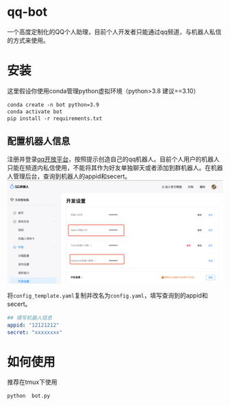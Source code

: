 # qq-bot
一个高度定制化的QQ个人助理，目前个人开发者只能通过qq频道，与机器人私信的方式来使用。

# 安装
这里假设你使用conda管理python虚拟环境（python>3.8 建议==3.10）
```shell
conda create -n bot python=3.9
conda activate bot
pip install -r requirements.txt
```

## 配置机器人信息
注册并登录[qq开放平台](https://q.qq.com/)，按照提示创造自己的qq机器人。目前个人用户的机器人只能在频道内私信使用，不能将其作为好友单独聊天或者添加到群机器人。在机器人管理后台，查询到机器人的appid和secert。
![appid](./asserts/bot_id.png)

将`config_template.yaml`复制并改名为`config.yaml`，填写查询到的appid和secert。
```yml
## 填写机器人信息
appid: "12121212"
secret: "xxxxxxxx"
```


# 如何使用
推荐在tmux下使用
```shell
python  bot.py
```



